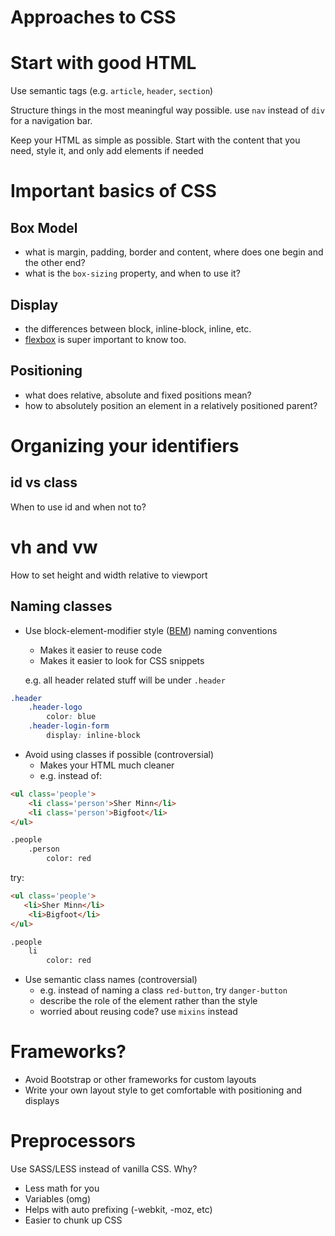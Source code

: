 # Approaches to CSS

# Start with good HTML
Use semantic tags (e.g. `article`, `header`, `section`) 

Structure things in the most meaningful way possible. use `nav` instead of `div` for a navigation bar. 

Keep your HTML as simple as possible. Start with the content that you need, style it, and only add elements if needed

# Important basics of CSS
## Box Model
* what is margin, padding, border and content, where does one begin and the other end?
* what is the `box-sizing` property, and when to use it?

## Display
* the differences between block, inline-block, inline, etc. 
* [flexbox](https://css-tricks.com/snippets/css/a-guide-to-flexbox/) is super important to know too.

## Positioning
* what does relative, absolute and fixed positions mean?
* how to absolutely position an element in a relatively positioned parent?

# Organizing your identifiers
## id vs class
When to use id and when not to?

# vh and vw
How to set height and width relative to viewport

## Naming classes
* Use block-element-modifier style ([BEM](http://getbem.com/introduction/)) naming conventions 
    * Makes it easier to reuse code
    * Makes it easier to look for CSS snippets 

    e.g. all header related stuff will be under `.header` 

```css
.header 
    .header-logo
        color: blue
    .header-login-form
        display: inline-block
```

* Avoid using classes if possible (controversial)
    * Makes your HTML much cleaner
    * e.g. instead of:

```html
<ul class='people'>
    <li class='person'>Sher Minn</li>
    <li class='person'>Bigfoot</li>
</ul>

.people
    .person
        color: red
```

try:

```html
<ul class='people'>
   <li>Sher Minn</li>
    <li>Bigfoot</li>
</ul>

.people
    li
        color: red
```

* Use semantic class names (controversial)
    * e.g. instead of naming a class `red-button`, try `danger-button`
    * describe the role of the element rather than the style
    * worried about reusing code? use `mixins` instead


# Frameworks?
* Avoid Bootstrap or other frameworks for custom layouts
* Write your own layout style to get comfortable with positioning and displays

# Preprocessors
Use SASS/LESS instead of vanilla CSS. Why?
* Less math for you 
* Variables (omg)
* Helps with auto prefixing (-webkit, -moz, etc)
* Easier to chunk up CSS
